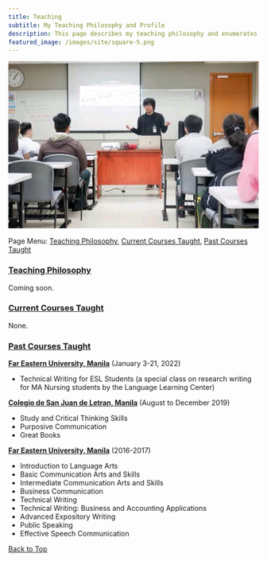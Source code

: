 ```yaml
---
title: Teaching
subtitle: My Teaching Philosophy and Profile
description: This page describes my teaching philosophy and enumerates modules I currently and previously facilitated.
featured_image: /images/site/square-5.png
---
```


![](/images/me/2018feuwe.jpg)

Page Menu: <a href="#teachphilo">Teaching Philosophy</a>, <a href="#present">Current Courses Taught</a>, <a href="#past">Past Courses Taught</a> 

### <a href="#teachphilo">Teaching Philosophy</a>
Coming soon.

### <a href="#present">Current Courses Taught</a>
None.

### <a href="#past">Past Courses Taught</a> 
[**Far Eastern University, Manila**](https://www.feu.edu.ph) (January 3-21, 2022)
* Technical Writing for ESL Students (a special class on research writing for MA Nursing students by the Language Learning Center)

[**Colegio de San Juan de Letran, Manila**](https://www.letran.edu.ph) (August to December 2019)
* Study and Critical Thinking Skills
* Purposive Communication
* Great Books

[**Far Eastern University, Manila**](https://www.feu.edu.ph) (2016-2017)
* Introduction to Language Arts
* Basic Communication Arts and Skills
* Intermediate Communication Arts and Skills
* Business Communication
* Technical Writing
* Technical Writing: Business and Accounting Applications
* Advanced Expository Writing
* Public Speaking
* Effective Speech Communication

<a href="#">Back to Top</a>
